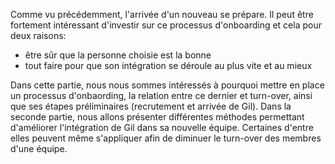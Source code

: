 Comme vu précédemment, l'arrivée d'un nouveau se prépare. Il peut être fortement intéressant d'investir sur ce
processus d'onboarding et cela pour deux raisons:
- être sûr que la personne choisie est la bonne
- tout faire pour que son intégration se déroule au plus vite et au mieux

Dans cette partie, nous nous sommes intéressés à pourquoi mettre en place un processus d'onbaording, la relation entre
ce dernier et turn-over, ainsi que ses étapes préliminaires (recrutement et arrivée de Gil).
Dans la seconde partie, nous allons présenter différentes méthodes permettant d'améliorer l'intégration de Gil dans sa
nouvelle équipe. Certaines d'entre elles peuvent même s'appliquer afin de diminuer le turn-over des membres d'une équipe.